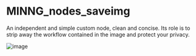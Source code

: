 # MINNG_nodes_saveimg
An independent and simple custom node, clean and concise. Its role is to strip away the workflow contained in the image and protect your privacy.

![image](https://github.com/user-attachments/assets/33578ebc-e3f0-4279-a582-6f86805028e8)
